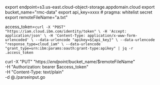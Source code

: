 export endpoint=s3.us-east.cloud-object-storage.appdomain.cloud
export bucket_name="rmc-data"
export api_key=xxxx # pragma: whitelist secret
export remoteFileName="a.txt" 

access_token=`curl -X "POST" "https://iam.cloud.ibm.com/identity/token" \
     -H 'Accept: application/json' \
     -H 'Content-Type: application/x-www-form-urlencoded' \
     --data-urlencode "apikey=${api_key}" \
     --data-urlencode "response_type=cloud_iam" \
     --data-urlencode "grant_type=urn:ibm:params:oauth:grant-type:apikey" | jq -r .access_token`

curl -X "PUT" "https://$endpoint/$bucket_name/$remoteFileName" \
 -H "Authorization: bearer $access_token" \
 -H "Content-Type: text/plain" \
 -d @./parseinput.go